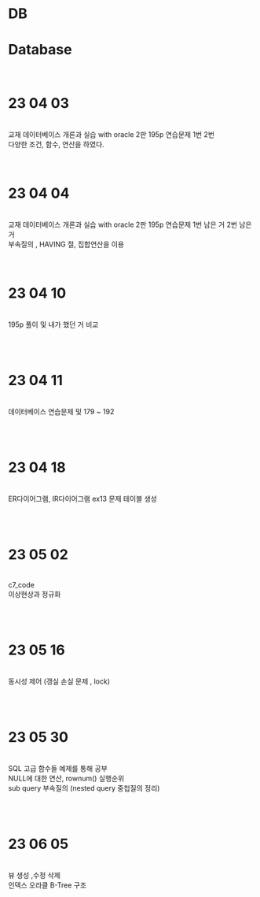 # DB <br>
<h1>Database </h1><br>
<h1>23 04 03</h1><br>
교재 데이터베이스 개론과 실습 with oracle 2판 195p 연습문제 1번 2번<br>
다양한 조건, 함수, 연산을 하였다.<br>
<br>
<br>
<h1>23 04 04</h1><br>
교재 데이터베이스 개론과 실습 with oracle 2판 195p 연습문제 1번 남은 거 2번 남은 거 <br>
부속질의 , HAVING 절, 집합연산을 이용 <br>
<br><br>
<h1>23 04 10 </h1><br>
195p 풀이 및 내가 했던 거 비교<br>

<br><br>

<h1>23 04 11</h1><br>
데이터베이스 연습문제 및 179 ~ 192<br>

<br><br>

<h1>23 04 18</h1><br>
ER다이어그램, IR다이어그램 ex13 문제 테이블 생성<br>

<br><br>
<h1>23 05 02 </h1><br>
c7_code<br>
이상현상과 정규화<br>

<br><br>
<h1>23 05 16 </h1><br>
동시성 제어 (갱실 손실 문제 , lock)

<br><br>
<h1>23 05 30 </h1><br>
SQL 고급 함수들 예제를 통해 공부<br>
NULL에 대한 연산, rownum() 실행순위<br>
sub query 부속질의 (nested query 중첩질의 정리)<br>

<br><br>
<h1>23 06 05 </h1><br>
뷰 생성 ,수정 삭제<br>
인덱스 오라클 B-Tree 구조 
